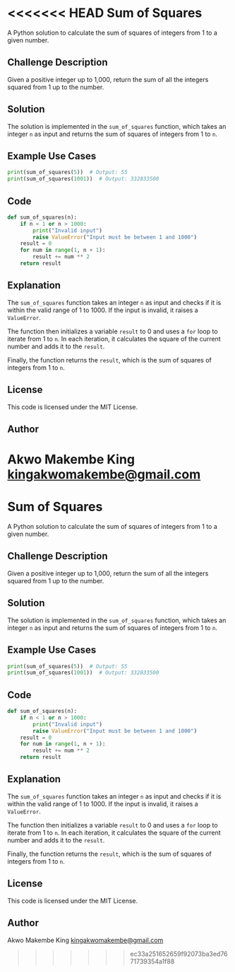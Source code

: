 <<<<<<< HEAD
**Sum of Squares**
================

A Python solution to calculate the sum of squares of integers from 1 to a given number.

**Challenge Description**
-------------------------

Given a positive integer up to 1,000, return the sum of all the integers squared from 1 up to the number.

**Solution**
------------

The solution is implemented in the `sum_of_squares` function, which takes an integer `n` as input and returns the sum of squares of integers from 1 to `n`.

**Example Use Cases**
--------------------

```python
print(sum_of_squares(5))  # Output: 55
print(sum_of_squares(1001))  # Output: 332833500
```

**Code**
------

```python
def sum_of_squares(n):
    if n < 1 or n > 1000:
        print("Invalid input")
        raise ValueError("Input must be between 1 and 1000")
    result = 0
    for num in range(1, n + 1):
        result += num ** 2
    return result
```

**Explanation**
-------------

The `sum_of_squares` function takes an integer `n` as input and checks if it is within the valid range of 1 to 1000. If the input is invalid, it raises a `ValueError`.

The function then initializes a variable `result` to 0 and uses a `for` loop to iterate from 1 to `n`. In each iteration, it calculates the square of the current number and adds it to the `result`.

Finally, the function returns the `result`, which is the sum of squares of integers from 1 to `n`.

**License**
-------

This code is licensed under the MIT License.

**Author**
-------
Akwo Makembe King  kingakwomakembe@gmail.com
=======
**Sum of Squares**
================

A Python solution to calculate the sum of squares of integers from 1 to a given number.

**Challenge Description**
-------------------------

Given a positive integer up to 1,000, return the sum of all the integers squared from 1 up to the number.

**Solution**
------------

The solution is implemented in the `sum_of_squares` function, which takes an integer `n` as input and returns the sum of squares of integers from 1 to `n`.

**Example Use Cases**
--------------------

```python
print(sum_of_squares(5))  # Output: 55
print(sum_of_squares(1001))  # Output: 332833500
```

**Code**
------

```python
def sum_of_squares(n):
    if n < 1 or n > 1000:
        print("Invalid input")
        raise ValueError("Input must be between 1 and 1000")
    result = 0
    for num in range(1, n + 1):
        result += num ** 2
    return result
```

**Explanation**
-------------

The `sum_of_squares` function takes an integer `n` as input and checks if it is within the valid range of 1 to 1000. If the input is invalid, it raises a `ValueError`.

The function then initializes a variable `result` to 0 and uses a `for` loop to iterate from 1 to `n`. In each iteration, it calculates the square of the current number and adds it to the `result`.

Finally, the function returns the `result`, which is the sum of squares of integers from 1 to `n`.

**License**
-------

This code is licensed under the MIT License.

**Author**
-------
Akwo Makembe King  kingakwomakembe@gmail.com
>>>>>>> ec33a251652659f92073ba3ed7671739354a1f88
